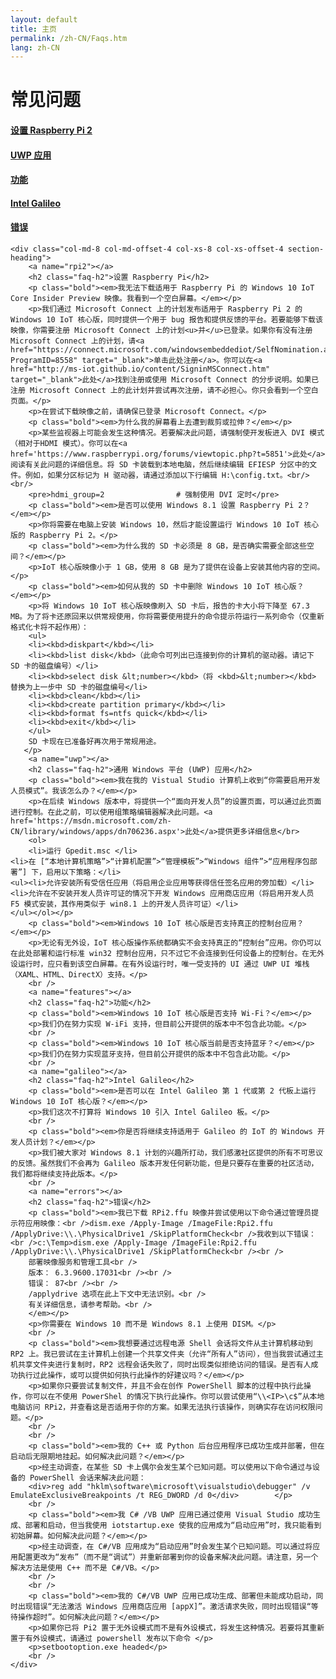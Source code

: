 ```yaml
---
layout: default
title: 主页
permalink: /zh-CN/Faqs.htm
lang: zh-CN
---
```

<div class="row col-md-12">
    <div class="col-md-2 col-xs-12 faq-nav section-heading">
        <h1>常见问题</h1>
        <a href="#rpi2"><h4>设置 Raspberry Pi 2</h4></a> <a href="#uwp"><h4>UWP 应用</h4></a> <a href="#features"><h4>功能</h4></a> <a href="#galileo"><h4>Intel Galileo</h4></a> <a href="#errors"><h4>错误</h4></a>
    </div>

    <div class="col-md-8 col-md-offset-4 col-xs-8 col-xs-offset-4 section-heading">
        <a name="rpi2"></a>
        <h2 class="faq-h2">设置 Raspberry Pi</h2>
        <p class="bold"><em>我无法下载适用于 Raspberry Pi 的 Windows 10 IoT Core Insider Preview 映像。我看到一个空白屏幕。</em></p>
        <p>我们通过 Microsoft Connect 上的计划发布适用于 Raspberry Pi 2 的 Windows 10 IoT 核心版，同时提供一个用于 bug 报告和提供反馈的平台。若要能够下载该映像，你需要注册 Microsoft Connect 上的计划<u>并</u>已登录。如果你有没有注册 Microsoft Connect 上的计划，请<a href="https://connect.microsoft.com/windowsembeddediot/SelfNomination.aspx?ProgramID=8558" target="_blank">单击此处注册</a>。你可以在<a href="http://ms-iot.github.io/content/SigninMSConnect.htm" target="_blank">此处</a>找到注册或使用 Microsoft Connect 的分步说明。如果已注册 Microsoft Connect 上的此计划并尝试再次注册，请不必担心。你只会看到一个空白页面。</p>
        <p>在尝试下载映像之前，请确保已登录 Microsoft Connect。</p>
        <p class="bold"><em>为什么我的屏幕看上去遭到裁剪或拉伸？</em></p>
        <p>某些监视器上可能会发生这种情况。若要解决此问题，请强制使开发板进入 DVI 模式（相对于HDMI 模式）。你可以在<a href='https://www.raspberrypi.org/forums/viewtopic.php?t=5851'>此处</a>阅读有关此问题的详细信息。将 SD 卡装载到本地电脑，然后继续编辑 EFIESP 分区中的文件。例如，如果分区标记为 H 驱动器，请通过添加以下行编辑 H:\config.txt。<br/><br/>
        <pre>hdmi_group=2                # 强制使用 DVI 定时</pre>
        <p class="bold"><em>是否可以使用 Windows 8.1 设置 Raspberry Pi 2？</em></p>
        <p>你将需要在电脑上安装 Windows 10，然后才能设置运行 Windows 10 IoT 核心版的 Raspberry Pi 2。</p>
		<p class="bold"><em>为什么我的 SD 卡必须是 8 GB，是否确实需要全部这些空间？</em></p>
        <p>IoT 核心版映像小于 1 GB，使用 8 GB 是为了提供在设备上安装其他内容的空间。</p>
		<p class="bold"><em>如何从我的 SD 卡中删除 Windows 10 IoT 核心版？</em></p>
        <p>将 Windows 10 IoT 核心版映像刷入 SD 卡后，报告的卡大小将下降至 67.3 MB。为了将卡还原回来以供常规使用，你将需要使用提升的命令提示符运行一系列命令（仅重新格式化卡将不起作用）：
		<ul>
		<li><kbd>diskpart</kbd></li>
		<li><kbd>list disk</kbd>（此命令可列出已连接到你的计算机的驱动器。请记下 SD 卡的磁盘编号）</li>
		<li><kbd>select disk &lt;number></kbd>（将 <kbd>&lt;number></kbd> 替换为上一步中 SD 卡的磁盘编号</li>
		<li><kbd>clean</kbd></li>
		<li><kbd>create partition primary</kbd></li>
		<li><kbd>format fs=ntfs quick</kbd></li>
		<li><kbd>exit</kbd></li>
		</ul>
		SD 卡现在已准备好再次用于常规用途。
       </p>
        <a name="uwp"></a>
        <h2 class="faq-h2">通用 Windows 平台 (UWP) 应用</h2>
        <p class="bold"><em>我在我的 Vistual Studio 计算机上收到“你需要启用开发人员模式”。我该怎么办？</em></p>
        <p>在后续 Windows 版本中，将提供一个“面向开发人员”的设置页面，可以通过此页面进行控制。在此之前，可以使用组策略编辑器解决此问题。<a href='https://msdn.microsoft.com/zh-CN/library/windows/apps/dn706236.aspx'>此处</a>提供更多详细信息</br>
        <ol>
        <li>运行 Gpedit.msc </li>
	<li>在 [“本地计算机策略”>“计算机配置”>“管理模板”>“Windows 组件”>“应用程序包部署”] 下，启用以下策略：</li>
	<ul><li>允许安装所有受信任应用（将启用企业应用等获得信任签名应用的旁加载）</li>
	<li>允许在不安装开发人员许可证的情况下开发 Windows 应用商店应用（将启用开发人员 F5 模式安装，其作用类似于 win8.1 上的开发人员许可证）</li>
	</ul></ol></p>
        <p class="bold"><em>Windows 10 IoT 核心版是否支持真正的控制台应用？</em></p>
        <p>无论有无外设，IoT 核心版操作系统都确实不会支持真正的“控制台”应用。你仍可以在此处部署和运行标准 win32 控制台应用，只不过它不会连接到任何设备上的控制台。在无外设运行时，应只看到该空白屏幕。在有外设运行时，唯一受支持的 UI 通过 UWP UI 堆栈（XAML、HTML、DirectX）支持。</p>
        <br />
        <a name="features"></a>
        <h2 class="faq-h2">功能</h2>
        <p class="bold"><em>Windows 10 IoT 核心版是否支持 Wi-Fi？</em></p>
        <p>我们仍在努力实现 W-iFi 支持，但目前公开提供的版本中不包含此功能。</p>
        <br />
        <p class="bold"><em>Windows 10 IoT 核心版当前是否支持蓝牙？</em></p>
        <p>我们仍在努力实现蓝牙支持，但目前公开提供的版本中不包含此功能。</p>
        <br />
        <a name="galileo"></a>
        <h2 class="faq-h2">Intel Galileo</h2>
        <p class="bold"><em>是否可以在 Intel Galileo 第 1 代或第 2 代板上运行 Windows 10 IoT 核心版？</em></p>
        <p>我们这次不打算将 Windows 10 引入 Intel Galileo 板。</p>
        <br />
        <p class="bold"><em>你是否将继续支持适用于 Galileo 的 IoT 的 Windows 开发人员计划？</em></p>
        <p>我们被大家对 Windows 8.1 计划的兴趣所打动，我们感激社区提供的所有不可思议的反馈。虽然我们不会再为 Galileo 版本开发任何新功能，但是只要存在重要的社区活动，我们都将继续支持此版本。</p>
        <br />
        <a name="errors"></a>
        <h2 class="faq-h2">错误</h2>
        <p class="bold"><em>我已下载 RPi2.ffu 映像并尝试使用以下命令通过管理员提示符应用映像：<br />dism.exe /Apply-Image /ImageFile:Rpi2.ffu /ApplyDrive:\\.\PhysicalDrive1 /SkipPlatformCheck<br />我收到以下错误：<br />c:\Temp>dism.exe /Apply-Image /ImageFile:Rpi2.ffu /ApplyDrive:\\.\PhysicalDrive1 /SkipPlatformCheck<br /><br />
        部署映像服务和管理工具<br />
        版本： 6.3.9600.17031<br /><br />
        错误： 87<br /><br />
        /applydrive 选项在此上下文中无法识别。<br />
        有关详细信息，请参考帮助。<br />
        </em></p>
        <p>你需要在 Windows 10 而不是 Windows 8.1 上使用 DISM。</p>
        <br />
        <p class="bold"><em>我想要通过远程电源 Shell 会话将文件从主计算机移动到 RP2 上。我已尝试在主计算机上创建一个共享文件夹（允许“所有人”访问），但当我尝试通过主机共享文件夹进行复制时，RP2 远程会话失败了，同时出现类似拒绝访问的错误。是否有人成功执行过此操作，或可以提供如何执行此操作的好建议吗？</em></p>
        <p>如果你只要尝试复制文件，并且不会在创作 PowerShell 脚本的过程中执行此操作，你可以在不使用 PowerShel 的情况下执行此操作。你可以尝试使用“\\<IP>\c$”从本地电脑访问 RPi2，并查看这是否适用于你的方案。如果无法执行该操作，则确实存在访问权限问题。</p>
        <br />
        <br />
        <p class="bold"><em>我的 C++ 或 Python 后台应用程序已成功生成并部署，但在启动后无限期地挂起。如何解决此问题？</em></p>
        <p>经主动调查，在某些 SD 卡上偶尔会发生某个已知问题。可以使用以下命令通过与设备的 PowerShell 会话来解决此问题：
        <div>reg add "hklm\software\microsoft\visualstudio\debugger" /v EmulateExclusiveBreakpoints /t REG_DWORD /d 0</div>        </p>
        <br />
        <p class="bold"><em>我 C# /VB UWP 应用已通过使用 Visual Studio 成功生成、部署和启动，但当我使用 iotstartup.exe 使我的应用成为“启动应用”时，我只能看到初始屏幕。如何解决此问题？</em></p>
        <p>经主动调查，在 C#/VB 应用成为“启动应用”时会发生某个已知问题。可以通过将应用配置更改为“发布”（而不是“调试”）并重新部署到你的设备来解决此问题。请注意，另一个解决方法是使用 C++ 而不是 C#/VB。</p>
        <br />
        <br />
        <p class="bold"><em>我的 C#/VB UWP 应用已成功生成、部署但未能成功启动，同时出现错误“无法激活 Windows 应用商店应用 [appX]”。激活请求失败，同时出现错误“等待操作超时”。如何解决此问题？</em></p>
        <p>如果你已将 Pi2 置于无外设模式而不是有外设模式，将发生这种情况。若要将其重新置于有外设模式，请通过 powershell 发布以下命令 </p>
        <p>setbootoption.exe headed</p>
        <br />
    </div>
</div>
